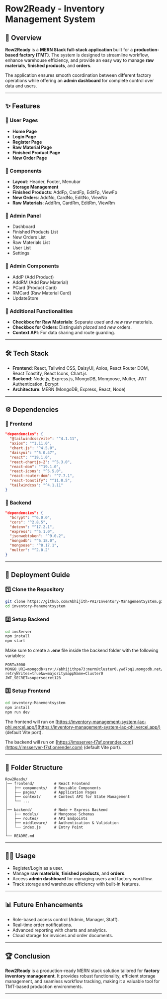 # Row2Ready - Inventory Management System

## 📌 Overview

**Row2Ready** is a **MERN Stack full-stack application** built for a **production-based factory (TMT)**. The system is designed to streamline workflow, enhance warehouse efficiency, and provide an easy way to manage **raw materials**, **finished products**, and **orders**.

The application ensures smooth coordination between different factory operations while offering an **admin dashboard** for complete control over data and users.

---

## ✨ Features

### 🔹 User Pages

* **Home Page**
* **Login Page**
* **Register Page**
* **Raw Material Page**
* **Finished Product Page**
* **New Order Page**

### 🔹 Components

* **Layout**: Header, Footer, Menubar
* **Storage Management**
* **Finished Products**: AddFp, CardFp, EditFp, ViewFp
* **New Orders**: AddNo, CardNo, EditNo, ViewNo
* **Raw Materials**: AddRm, CardRm, EditRm, ViewRm

### 🔹 Admin Panel

* Dashboard
* Finished Products List
* New Orders List
* Raw Materials List
* User List
* Settings

### 🔹 Admin Components

* AddP (Add Product)
* AddRM (Add Raw Material)
* PCard (Product Card)
* RMCard (Raw Material Card)
* UpdateStore

### 🔹 Additional Functionalities

* **Checkbox for Raw Materials**: Separate *used* and *new* raw materials.
* **Checkbox for Orders**: Distinguish *placed* and *new* orders.
* **Context API**: For data sharing and route guarding.

---

## 🛠️ Tech Stack

* **Frontend**: React, Tailwind CSS, DaisyUI, Axios, React Router DOM, React Toastify, React Icons, Chart.js
* **Backend**: Node.js, Express.js, MongoDB, Mongoose, Multer, JWT Authentication, Bcrypt
* **Architecture**: MERN (MongoDB, Express, React, Node)

---

## ⚙️ Dependencies

### 🔹 Frontend

```json
"dependencies": {
  "@tailwindcss/vite": "^4.1.11",
  "axios": "^1.11.0",
  "chart.js": "^4.5.0",
  "daisyui": "^5.0.47",
  "react": "^19.1.0",
  "react-chartjs-2": "^5.3.0",
  "react-dom": "^19.1.0",
  "react-icons": "^5.5.0",
  "react-router-dom": "^7.7.1",
  "react-toastify": "^11.0.5",
  "tailwindcss": "^4.1.11"
}
```

### 🔹 Backend

```json
"dependencies": {
  "bcrypt": "^6.0.0",
  "cors": "^2.8.5",
  "dotenv": "^17.2.1",
  "express": "^5.1.0",
  "jsonwebtoken": "^9.0.2",
  "mongodb": "^6.18.0",
  "mongoose": "^8.17.1",
  "multer": "^2.0.2"
}
```

---

## 🚀 Deployment Guide

### 1️⃣ Clone the Repository

```bash
git clone https://github.com/Abhijith-PA1/Inventory-ManagementSystem.git
cd inventory-Manementsystem
```

### 2️⃣ Setup Backend

```bash
cd imsServer
npm install
npm start
```

Make sure to create a **.env** file inside the backend folder with the following variables:

```env
PORT=3000
MONGO_URI=mongodb+srv://abhijithpa73:mern@cluster0.ywd7pq1.mongodb.net/imsServer?retryWrites=true&w=majority&appName=Cluster0
JWT_SECRET=supersecret123
```

### 3️⃣ Setup Frontend

```bash
cd inventory-Manementsystem
npm install
npm run dev
```

The frontend will run on [https://inventory-management-system-lac-phi.vercel.app/](https://inventory-management-system-lac-phi.vercel.app/) (default Vite port).

The backend will run on [https://imsserver-f7sf.onrender.com](https://imsserver-f7sf.onrender.com) (default Vite port).

---

## 📂 Folder Structure

```
Row2Ready/
│── frontend/         # React Frontend
│   ├── components/   # Reusable Components
│   ├── pages/        # Application Pages
│   ├── context/      # Context API for State Management
│   └── ...
│
│── backend/          # Node + Express Backend
│   ├── models/       # Mongoose Schemas
│   ├── routes/       # API Endpoints
│   ├── middleware/   # Authentication & Validation
│   └── index.js      # Entry Point
│
└── README.md
```

---

## 👨‍💻 Usage

* Register/Login as a user.
* Manage **raw materials**, **finished products**, and **orders**.
* Access **admin dashboard** for managing users and factory workflow.
* Track storage and warehouse efficiency with built-in features.

---

## 📊 Future Enhancements

* Role-based access control (Admin, Manager, Staff).
* Real-time order notifications.
* Advanced reporting with charts and analytics.
* Cloud storage for invoices and order documents.

---

## 🏆 Conclusion

**Row2Ready** is a production-ready MERN stack solution tailored for **factory inventory management**. It provides robust functionality, efficient storage management, and seamless workflow tracking, making it a valuable tool for TMT-based production environments.

---

